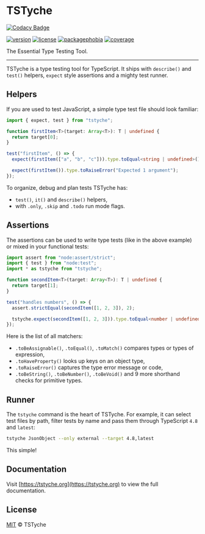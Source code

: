# TSTyche

[![Codacy Badge](https://api.codacy.com/project/badge/Grade/d0d1354921be468db8f355dc3efdf806)](https://app.codacy.com/gh/tstyche/tstyche?utm_source=github.com&utm_medium=referral&utm_content=tstyche/tstyche&utm_campaign=Badge_Grade)

[![version][version-badge]][version-url]
[![license][license-badge]][license-url]
[![packagephobia][packagephobia-badge]][packagephobia-url]
[![coverage][coverage-badge]][coverage-url]

The Essential Type Testing Tool.

---

TSTyche is a type testing tool for TypeScript. It ships with `describe()` and `test()` helpers, `expect` style assertions and a mighty test runner.

## Helpers

If you are used to test JavaScript, a simple type test file should look familiar:

```ts
import { expect, test } from "tstyche";

function firstItem<T>(target: Array<T>): T | undefined {
  return target[0];
}

test("firstItem", () => {
  expect(firstItem(["a", "b", "c"])).type.toEqual<string | undefined>();

  expect(firstItem()).type.toRaiseError("Expected 1 argument");
});
```

To organize, debug and plan tests TSTyche has:

- `test()`, `it()` and `describe()` helpers,
- with `.only`, `.skip` and `.todo` run mode flags.

## Assertions

The assertions can be used to write type tests (like in the above example) or mixed in your functional tests:

```ts
import assert from "node:assert/strict";
import { test } from "node:test";
import * as tstyche from "tstyche";

function secondItem<T>(target: Array<T>): T | undefined {
  return target[1];
}

test("handles numbers", () => {
  assert.strictEqual(secondItem([1, 2, 3]), 2);

  tstyche.expect(secondItem([1, 2, 3])).type.toEqual<number | undefined>();
});
```

Here is the list of all matchers:

- `.toBeAssignable()`, `.toEqual()`, `.toMatch()` compares types or types of expression,
- `.toHaveProperty()` looks up keys on an object type,
- `.toRaiseError()` captures the type error message or code,
- `.toBeString()`, `.toBeNumber()`, `.toBeVoid()` and 9 more shorthand checks for primitive types.

## Runner

The `tstyche` command is the heart of TSTyche. For example, it can select test files by path, filter tests by name and pass them through TypeScript `4.8` and `latest`:

```sh
tstyche JsonObject --only external --target 4.8,latest
```

This simple!

## Documentation

Visit [https://tstyche.org](https://tstyche.org) to view the full documentation.

## License

[MIT][license-url] © TSTyche

[version-badge]: https://badgen.net/npm/v/tstyche
[version-url]: https://npmjs.com/package/tstyche
[license-badge]: https://badgen.net/github/license/tstyche/tstyche
[license-url]: https://github.com/tstyche/tstyche/blob/main/LICENSE.md
[packagephobia-badge]: https://badgen.net/packagephobia/install/tstyche
[packagephobia-url]: https://packagephobia.com/result?p=tstyche
[coverage-badge]: https://badgen.net/codecov/c/github/tstyche/tstyche
[coverage-url]: https://app.codecov.io/gh/tstyche/tstyche

